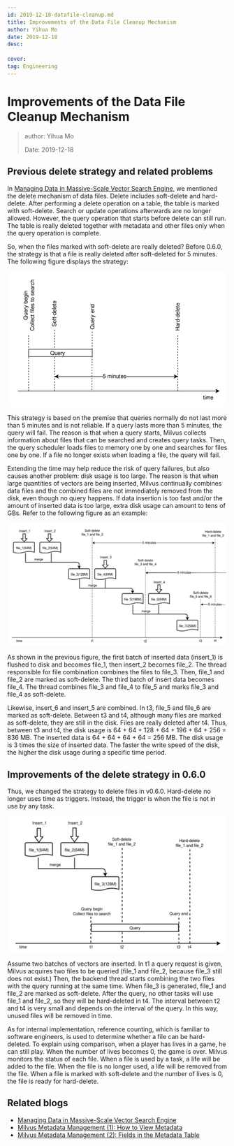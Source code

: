 ```yaml
---
id: 2019-12-18-datafile-cleanup.md
title: Improvements of the Data File Cleanup Mechanism
author: Yihua Mo
date: 2019-12-18
desc:

cover:
tag: Engineering
---
```


# Improvements of the Data File Cleanup Mechanism

> author: Yihua Mo
>
> Date: 2019-12-18

## Previous delete strategy and related problems

In [Managing Data in Massive-Scale Vector Search Engine](2019-11-08-data-management.md), we mentioned the delete mechanism of data files. Delete includes soft-delete and hard-delete. After performing a delete operation on a table, the table is marked with soft-delete. Search or update operations afterwards are no longer allowed. However, the query operation that starts before delete can still run. The table is really deleted together with metadata and other files only when the query operation is complete.

So, when the files marked with soft-delete are really deleted? Before 0.6.0, the strategy is that a file is really deleted after soft-deleted for 5 minutes. The following figure displays the strategy:

![5mins](https://raw.githubusercontent.com/milvus-io/community/master/blog/assets/datafile_clean/5mins.png)

This strategy is based on the premise that queries normally do not last more than 5 minutes and is not reliable. If a query lasts more than 5 minutes, the query will fail. The reason is that when a query starts, Milvus collects information about files that can be searched and creates query tasks. Then, the query scheduler loads files to memory one by one and searches for files one by one. If a file no longer exists when loading a file, the query will fail.

Extending the time may help reduce the risk of query failures, but also causes another problem: disk usage is too large. The reason is that when large quantities of vectors are being inserted, Milvus continually combines data files and the combined files are not immediately removed from the disk, even though no query happens. If data insertion is too fast and/or the amount of inserted data is too large, extra disk usage can amount to tens of GBs. Refer to the following figure as an example:

![result](https://raw.githubusercontent.com/milvus-io/community/master/blog/assets/datafile_clean/5min_result.png)

As shown in the previous figure, the first batch of inserted data (insert_1) is flushed to disk and becomes file_1, then insert_2 becomes file_2. The thread responsible for file combination combines the files to file_3. Then, file_1 and file_2 are marked as soft-delete. The third batch of insert data becomes file_4. The thread combines file_3 and file_4 to file_5 and marks file_3 and file_4 as soft-delete.

Likewise, insert_6 and insert_5 are combined. In t3, file_5 and file_6 are marked as soft-delete. Between t3 and t4, although many files are marked as soft-delete, they are still in the disk. Files are really deleted after t4. Thus, between t3 and t4, the disk usage is 64 + 64 + 128 + 64 + 196 + 64 + 256 = 836 MB. The inserted data is 64 + 64 + 64 + 64 = 256 MB. The disk usage is 3 times the size of inserted data. The faster the write speed of the disk, the higher the disk usage during a specific time period.

## Improvements of the delete strategy in 0.6.0

Thus, we changed the strategy to delete files in v0.6.0. Hard-delete no longer uses time as triggers. Instead, the trigger is when the file is not in use by any task.

![newstrategy](https://raw.githubusercontent.com/milvus-io/community/master/blog/assets/datafile_clean/new_strategy.png)

Assume two batches of vectors are inserted. In t1 a query request is given, Milvus acquires two files to be queried (file_1 and file_2, because file_3 still does not exist.) Then, the backend thread starts combining the two files with the query running at the same time. When file_3 is generated, file_1 and file_2 are marked as soft-delete. After the query, no other tasks will use file_1 and file_2, so they will be hard-deleted in t4. The interval between t2 and t4 is very small and depends on the interval of the query. In this way, unused files will be removed in time.

As for internal implementation, reference counting, which is familiar to software engineers, is used to determine whether a file can be hard-deleted. To explain using comparison, when a player has lives in a game, he can still play. When the number of lives becomes 0, the game is over. Milvus monitors the status of each file. When a file is used by a task, a life will be added to the file. When the file is no longer used, a life will be removed from the file. When a file is marked with soft-delete and the number of lives is 0, the file is ready for hard-delete.

## Related blogs

- [Managing Data in Massive-Scale Vector Search Engine](2019-11-08-data-management.md)
- [Milvus Metadata Management (1): How to View Metadata](2019-12-24-view-metadata.md)
- [Milvus Metadata Management (2): Fields in the Metadata Table](2019-12-27-meta-table.md)
